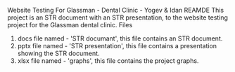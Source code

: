 Website Testing For Glassman - Dental Clinic - Yogev & Idan
REAMDE
This project is an STR document with an STR presentation, to the website testing project for the Glassman dental clinic.
Files
1. docs file named - 'STR documant', this file contains an STR document.
2. pptx file named - 'STR presentation', this file contains a presentation showing the STR document.
3. xlsx file named - 'graphs', this file contains the project graphs.
